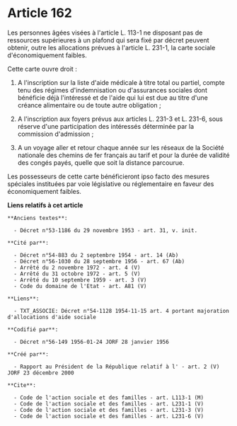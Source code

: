 # Article 162

Les personnes âgées visées à l'article L. 113-1 ne disposant pas de ressources supérieures à un plafond qui sera fixé par
décret peuvent obtenir, outre les allocations prévues à l'article L. 231-1, la carte sociale d'économiquement faibles.

Cette carte ouvre droit :

1. A l'inscription sur la liste d'aide médicale à titre total ou partiel, compte tenu des régimes d'indemnisation ou
d'assurances sociales dont bénéficie déjà l'intéressé et de l'aide qui lui est due au titre d'une créance alimentaire ou de
toute autre obligation ;

2. A l'inscription aux foyers prévus aux articles L. 231-3 et L. 231-6, sous réserve d'une participation des intéressés
déterminée par la commission d'admission ;

3. A un voyage aller et retour chaque année sur les réseaux de la Société nationale des chemins de fer français au tarif et
pour la durée de validité des congés payés, quelle que soit la distance parcourue.

Les possesseurs de cette carte bénéficieront ipso facto des mesures spéciales instituées par voie législative ou
réglementaire en faveur des économiquement faibles.

**Liens relatifs à cet article**

	**Anciens textes**:

	  - Décret n°53-1186 du 29 novembre 1953 - art. 31, v. init.

	**Cité par**:

	  - Décret n°54-883 du 2 septembre 1954 - art. 14 (Ab)
	  - Décret n°56-1030 du 28 septembre 1956 - art. 67 (Ab)
	  - Arrêté du 2 novembre 1972 - art. 4 (V)
	  - Arrêté du 31 octobre 1972 - art. 5 (V)
	  - Arrêté du 10 septembre 1959 - art. 3 (V)
	  - Code du domaine de l'Etat - art. A81 (V)

	**Liens**:

	  - TXT_ASSOCIE: Décret n°54-1128 1954-11-15 art. 4 portant majoration d'allocations d'aide sociale

	**Codifié par**:

	  - Décret n°56-149 1956-01-24 JORF 28 janvier 1956

	**Créé par**:

	  - Rapport au Président de la République relatif à l' - art. 2 (V) JORF 23 décembre 2000

	**Cite**:

	  - Code de l'action sociale et des familles - art. L113-1 (M)
	  - Code de l'action sociale et des familles - art. L231-1 (V)
	  - Code de l'action sociale et des familles - art. L231-3 (V)
	  - Code de l'action sociale et des familles - art. L231-6 (V)
